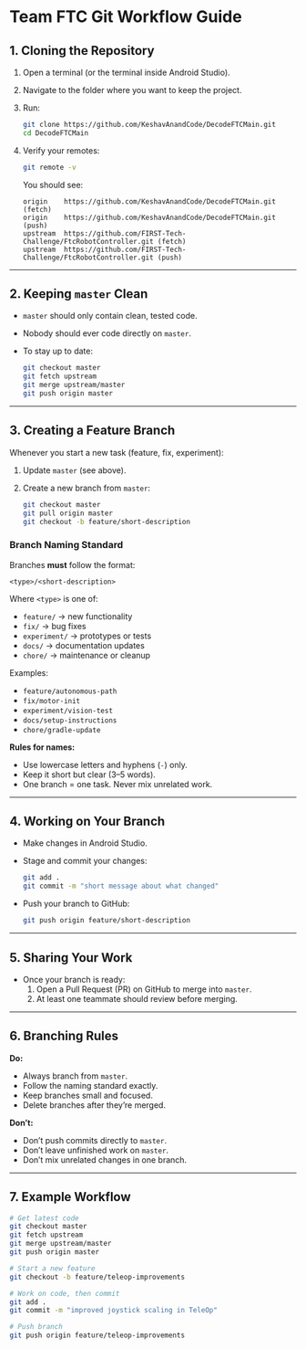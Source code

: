 # Team FTC Git Workflow Guide


## 1. Cloning the Repository

1. Open a terminal (or the terminal inside Android Studio).
2. Navigate to the folder where you want to keep the project.
3. Run:

   ```bash
   git clone https://github.com/KeshavAnandCode/DecodeFTCMain.git
   cd DecodeFTCMain
   ```

4. Verify your remotes:

   ```bash
   git remote -v
   ```

   You should see:
   ```
   origin    https://github.com/KeshavAnandCode/DecodeFTCMain.git (fetch)
   origin    https://github.com/KeshavAnandCode/DecodeFTCMain.git (push)
   upstream  https://github.com/FIRST-Tech-Challenge/FtcRobotController.git (fetch)
   upstream  https://github.com/FIRST-Tech-Challenge/FtcRobotController.git (push)
   ```

---

## 2. Keeping `master` Clean

- `master` should only contain clean, tested code.
- Nobody should ever code directly on `master`.
- To stay up to date:

   ```bash
   git checkout master
   git fetch upstream
   git merge upstream/master
   git push origin master
   ```

---

## 3. Creating a Feature Branch

Whenever you start a new task (feature, fix, experiment):

1. Update `master` (see above).
2. Create a new branch from `master`:

   ```bash
   git checkout master
   git pull origin master
   git checkout -b feature/short-description
   ```

### Branch Naming Standard

Branches **must** follow the format:

```
<type>/<short-description>
```

Where `<type>` is one of:
- `feature/` → new functionality
- `fix/` → bug fixes
- `experiment/` → prototypes or tests
- `docs/` → documentation updates
- `chore/` → maintenance or cleanup

Examples:
- `feature/autonomous-path`
- `fix/motor-init`
- `experiment/vision-test`
- `docs/setup-instructions`
- `chore/gradle-update`

**Rules for names:**
- Use lowercase letters and hyphens (`-`) only.
- Keep it short but clear (3–5 words).
- One branch = one task. Never mix unrelated work.

---

## 4. Working on Your Branch

- Make changes in Android Studio.
- Stage and commit your changes:

   ```bash
   git add .
   git commit -m "short message about what changed"
   ```

- Push your branch to GitHub:

   ```bash
   git push origin feature/short-description
   ```

---

## 5. Sharing Your Work

- Once your branch is ready:
    1. Open a Pull Request (PR) on GitHub to merge into `master`.
    2. At least one teammate should review before merging.

---

## 6. Branching Rules

**Do:**
- Always branch from `master`.
- Follow the naming standard exactly.
- Keep branches small and focused.
- Delete branches after they’re merged.

**Don’t:**
- Don’t push commits directly to `master`.
- Don’t leave unfinished work on `master`.
- Don’t mix unrelated changes in one branch.

---

## 7. Example Workflow

```bash
# Get latest code
git checkout master
git fetch upstream
git merge upstream/master
git push origin master

# Start a new feature
git checkout -b feature/teleop-improvements

# Work on code, then commit
git add .
git commit -m "improved joystick scaling in TeleOp"

# Push branch
git push origin feature/teleop-improvements
```

